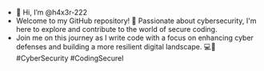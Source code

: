 - 👋 Hi, I’m @h4x3r-222
- Welcome to my GitHub repository! 🚀 Passionate about cybersecurity, I'm here to explore and contribute to the world of secure coding.
- Join me on this journey as I write code with a focus on enhancing cyber defenses and building a more resilient digital landscape. 💻🔐 #CyberSecurity #CodingSecurel


<!---
hax3r-222/hax3r-222 is a ✨ special ✨ repository because its `README.md` (this file) appears on your GitHub profile.
You can click the Preview link to take a look at your changes.
--->
